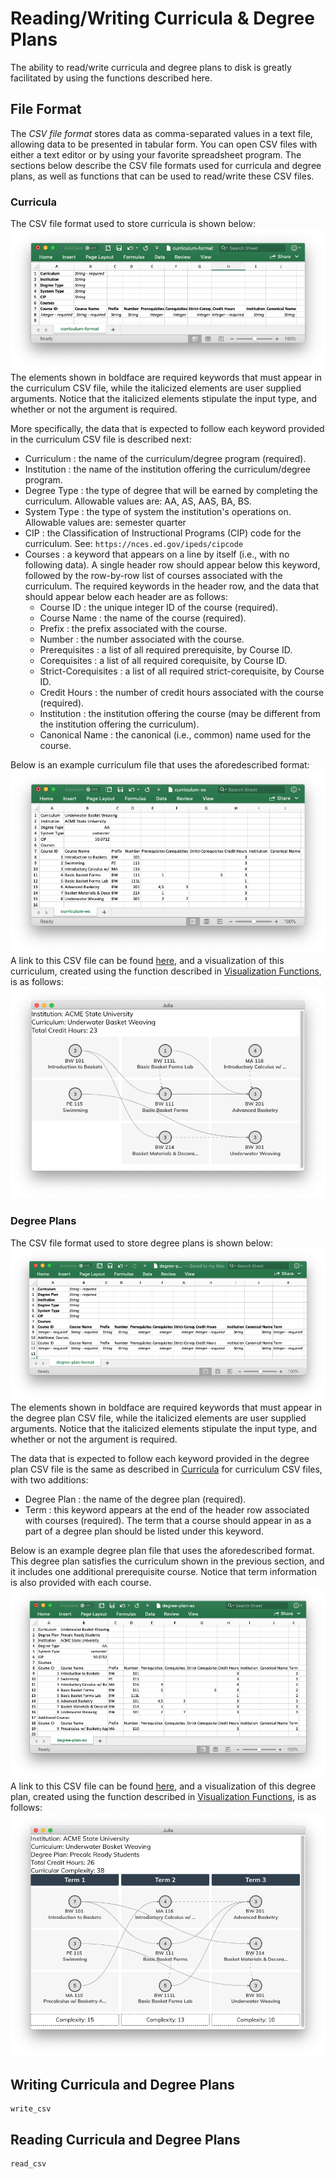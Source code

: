 # Reading/Writing Curricula & Degree Plans

The ability to read/write curricula and degree plans to disk is greatly facilitated by using the functions described here.

## File Format

The *CSV file format* stores data as comma-separated values in a text file, allowing data to be presented in tabular form. You can open CSV files with either a text editor or by using your favorite spreadsheet program. The sections below describe the CSV file formats used for curricula and degree plans, as well as functions that can be used to read/write these CSV files.

### Curricula

The CSV file format used to store curricula is shown below:
![file format for curricula](./curriculum-format.png)
The elements shown in boldface are required keywords that must appear in the curriculum CSV file, while the italicized elements are user supplied arguments.  Notice that the italicized elements stipulate the input type, and whether or not the argument is required.

More specifically, the data that is expected to follow each keyword provided in the curriculum CSV file is described next:

* Curriculum : the name of the curriculum/degree program (required).
* Institution : the name of the institution offering the curriculum/degree program.
* Degree Type : the type of degree that will be earned by completing the curriculum.
  Allowable values are: AA, AS, AAS, BA, BS.
* System Type : the type of system the institution's operations on.
  Allowable values are: semester quarter
* CIP : the Classification of Instructional Programs (CIP) code for the curriculum. See: `https://nces.ed.gov/ipeds/cipcode`
* Courses : a keyword that appears on a line by itself (i.e., with no following data). A single header row should appear below this keyword, followed by the row-by-row list of courses associated with the curriculum. The required keywords in the header row, and the data that should appear below each header are as follows:
  * Course ID : the unique integer ID of the course (required).
  * Course Name : the name of the course (required).
  * Prefix : the prefix associated with the course.
  * Number : the number associated with the course.
  * Prerequisites : a list of all required prerequisite, by Course ID.
  * Corequisites : a list of all required corequisite, by Course ID.
  * Strict-Corequisites : a list of all required strict-corequisite, by Course ID.
  * Credit Hours : the number of credit hours associated with the course (required).
  * Institution : the institution offering the course (may be different from the institution offering the curriculum).
  * Canonical Name : the canonical (i.e., common) name used for the course.

Below is an example curriculum file that uses the aforedescribed format:
![example file format for curricula](./curriculum-ex.png)
A link to this CSV file can be found [here](./curriculum-ex.csv), and a visualization of this curriculum, created using the function described in [Visualization Functions](@ref), is as follows:
![visualization of example curriculum](./curriculum-ex-viz.png)

### Degree Plans

The CSV file format used to store degree plans is shown below:
![file format for curricula](./degree-plan-format.png)
The elements shown in boldface are required keywords that must appear in the degree plan CSV file, while the italicized elements are user supplied arguments.  Notice that the italicized elements stipulate the input type, and whether or not the argument is required.

The data that is expected to follow each keyword provided in the degree plan CSV file is the same as described in [Curricula](@ref) for curriculum CSV files, with two additions:

* Degree Plan : the name of the degree plan (required).
* Term : this keyword appears at the end of the header row associated with courses (required).  The term that a course should appear in as a part of a degree plan should be listed under this keyword.

Below is an example degree plan file that uses the aforedescribed format. This degree plan satisfies the curriculum shown in the previous section, and it includes one additional prerequisite course. Notice that term information is also provided with each course.
![example file format for curricula](./degree-plan-ex.png)
A link to this CSV file can be found [here](./degree-plan-ex.csv), and a visualization of this degree plan, created using the function described in [Visualization Functions](@ref), is as follows:
![visualization of example degree plan](./degree-plan-ex-viz.png)

## Writing Curricula and Degree Plans

```@docs
write_csv
```

## Reading Curricula and Degree Plans

```@docs
read_csv
```
